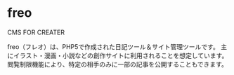 # freo
CMS FOR CREATER

freo（フレオ）は、PHP5で作成された日記ツール＆サイト管理ツールです。
主にイラスト・漫画・小説などの創作サイトに利用されることを想定しています。
閲覧制限機能により、特定の相手のみに一部の記事を公開することもできます。
